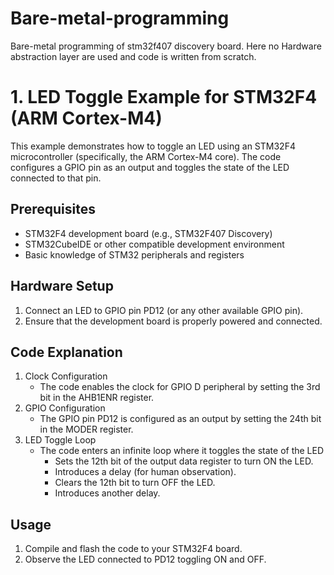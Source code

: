 # Bare-metal-programming
Bare-metal programming of stm32f407 discovery board. Here no Hardware abstraction layer are used and code is written from scratch.
# 1. LED Toggle Example for STM32F4 (ARM Cortex-M4)

This example demonstrates how to toggle an LED using an STM32F4 microcontroller (specifically, the ARM Cortex-M4 core). The code configures a GPIO pin as an output and toggles the state of the LED connected to that pin.

## Prerequisites

- STM32F4 development board (e.g., STM32F407 Discovery)
- STM32CubeIDE or other compatible development environment
- Basic knowledge of STM32 peripherals and registers

## Hardware Setup

1. Connect an LED to GPIO pin PD12 (or any other available GPIO pin).
2. Ensure that the development board is properly powered and connected.

## Code Explanation

1. Clock Configuration
   - The code enables the clock for GPIO D peripheral by setting the 3rd bit in the AHB1ENR register.
2. GPIO Configuration
   - The GPIO pin PD12 is configured as an output by setting the 24th bit in the MODER register.
3. LED Toggle Loop
   - The code enters an infinite loop where it toggles the state of the LED
     - Sets the 12th bit of the output data register to turn ON the LED.
     - Introduces a delay (for human observation).
     - Clears the 12th bit to turn OFF the LED.
     - Introduces another delay.

## Usage

1. Compile and flash the code to your STM32F4 board.
2. Observe the LED connected to PD12 toggling ON and OFF.
